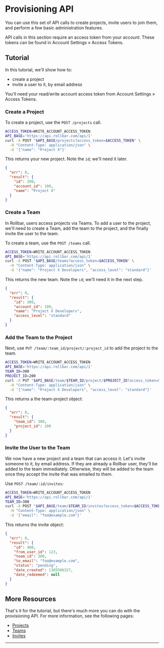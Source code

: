 # Provisioning API

You can use this set of API calls to create projects, invite users to join them, and perform a few
basic administration features.

API calls in this section require an access token from your *account*. These tokens can be found in
Account Settings &raquo; Access Tokens.


## Tutorial

In this tutorial, we'll show how to:

- create a project
- invite a user to it, by email address

You'll need your read/write account access token from Account Settings &raquo; Access Tokens.

### Create a Project

To create a project, use the `POST /projects` call.

```bash
ACCESS_TOKEN=WRITE_ACCOUNT_ACCESS_TOKEN
API_BASE='https://api.rollbar.com/api/1'
curl -X POST "$API_BASE/projects?access_token=$ACCESS_TOKEN" \
  -H "Content-Type: application/json" \
  -d '{"name": "Project X"}'
```

This returns your new project. Note the `id`; we'll need it later.

```json
{
  "err": 0,
  "result": {
    "id": 200,
    "account_id": 100,
    "name": "Project X"
  }
}
```

### Create a Team

In Rollbar, users access projects via Teams. To add a user to the project, we'll need to create a
Team, add the team to the project, and the finally invite the user to the team.

To create a team, use the `POST /teams` call.

```bash
ACCESS_TOKEN=WRITE_ACCOUNT_ACCESS_TOKEN
API_BASE='https://api.rollbar.com/api/1'
curl -X POST "$API_BASE/teams?access_token=$ACCESS_TOKEN" \
  -H "Content-Type: application/json" \
  -d '{"name": "Project X Developers", "access_level": "standard"}'
```

This returns the new team. Note the `id`; we'll need it in the next step.

```json
{
  "err": 0,
  "result": {
    "id": 300,
    "account_id": 100,
    "name": "Project X Developers",
    "access_level": "standard"
  }
}
```

### Add the Team to the Project

Next, use `PUT /team/:team_id/project/:project_id` to add the project to the team.

```bash
ACCESS_TOKEN=WRITE_ACCOUNT_ACCESS_TOKEN
API_BASE='https://api.rollbar.com/api/1'
TEAM_ID=300
PROJECT_ID=200
curl -X PUT "$API_BASE/team/$TEAM_ID/project/$PROJECT_ID?access_token=$ACCESS_TOKEN" \
  -H "Content-Type: application/json" \
  -d '{"name": "Project X Developers", "access_level": "standard"}'
```

This returns a the team-project object:

```json
{
  "err": 0,
  "result": {
    "team_id": 300,
    "project_id": 200
  }
}
```

### Invite the User to the Team

We now have a new project and a team that can access it. Let's invite someone to it, by email
address. If they are already a Rollbar user, they'll be added to the team immediately. Otherwise,
they will be added to the team once they accept the invite that was emailed to them.

Use `POST /team/:id/invites`:

```bash
ACCESS_TOKEN=WRITE_ACCOUNT_ACCESS_TOKEN
API_BASE='https://api.rollbar.com/api/1'
TEAM_ID=300
curl -X POST "$API_BASE/team/$TEAM_ID/invites?access_token=$ACCESS_TOKEN" \
  -H "Content-Type: application/json" \
  -d '{"email": "foo@example.com"}'
```

This returns the invite object:

```json
{
  "err": 0,
  "result": {
    "id": 400,
    "from_user_id": 123,
    "team_id": 300,
    "to_email": "foo@example.com",
    "status": "pending",
    "date_created": 1385506327,
    "date_redeemed": null
  }
}
```

## More Resources

That's it for the tutorial, but there's much more you can do with the provisioning API. For more
information, see the following pages:

- [Projects](https://rollbar.com/docs/api/projects/)
- [Teams](https://rollbar.com/docs/api/teams/)
- [Invites](https://rollbar.com/docs/api/invites/)

-----
